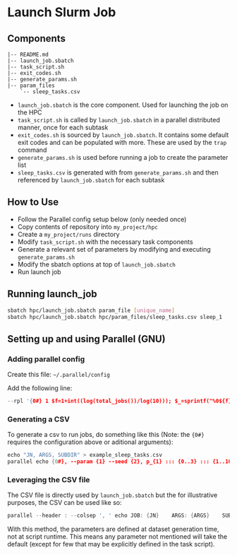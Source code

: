 # Launch Slurm Job

## Components
```
|-- README.md
|-- launch_job.sbatch
|-- task_script.sh
|-- exit_codes.sh
|-- generate_params.sh
|-- param_files
    `-- sleep_tasks.csv
```

- `launch_job.sbatch` is the core component. Used for launching the job on the HPC
- `task_script.sh` is called by `launch_job.sbatch` in a parallel distributed manner, once for each subtask
- `exit_codes.sh` is sourced by `launch_job.sbatch`. It contains some default exit codes and can be populated with more. These are used by the `trap` command
- `generate_params.sh` is used before running a job to create the parameter list
- `sleep_tasks.csv` is generated with from `generate_params.sh` and then referenced by `launch_job.sbatch` for each subtask

## How to Use
- Follow the Parallel config setup below (only needed once)
- Copy contents of repository into `my_project/hpc`
- Create a `my_project/runs` directory
- Modify `task_script.sh` with the necessary task components
- Generate a relevant set of parameters by modifying and executing `generate_params.sh`
- Modify the sbatch options at top of `launch_job.sbatch`
- Run launch job

## Running launch_job
```Bash
sbatch hpc/launch_job.sbatch param_file [unique_name]
sbatch hpc/launch_job.sbatch hpc/param_files/sleep_tasks.csv sleep_1
```


## Setting up and using Parallel (GNU)

### Adding parallel config
Create this file: `~/.parallel/config`

Add the following line:
```C++
--rpl '{0#} 1 $f=1+int((log(total_jobs())/log(10))); $_=sprintf("%0${f}d",seq())'
```

### Generating a CSV
To generate a csv to run jobs, do something like this (Note: the `{0#}` requires the configuration above or aditional arguments):
```C++
echo "JN, ARGS, SUBDIR" > example_sleep_tasks.csv
parallel echo {0#}, --param {1} --seed {2}, p_{1} ::: {0..3} ::: {1..10} >> example_sleep_tasks.csv
```

### Leveraging the CSV file
The CSV file is directly used by `launch_job.sbatch` but the for illustrative purposes, the CSV can be used like so:
```C++
parallel --header : --colsep ', ' echo JOB: {JN}    ARGS: {ARGS}    SUBDIR: {SUBDIR} :::: example_sleep_tasks.csv
```

With this method, the parameters are defined at dataset generation time, not at script runtime. This means any parameter not mentioned will take the default (except for few that may be explicitly defined in the task script).